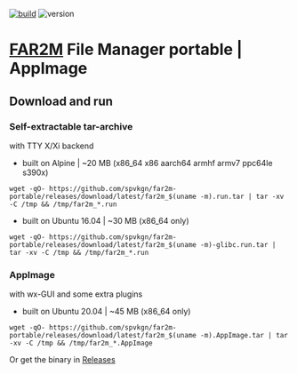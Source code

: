 [![build](https://github.com/spvkgn/far2l-portable/actions/workflows/build.yml/badge.svg)](https://github.com/spvkgn/far2l-portable/actions/workflows/build.yml) ![version](https://img.shields.io/endpoint?url=https://gist.githubusercontent.com/spvkgn/f53cb6c1d56b0eaf40c88d607fc5fef1/raw/far2l-portable.json)
# [FAR2M](https://github.com/shmuz/far2m) File Manager portable | AppImage
## Download and run
### Self-extractable tar-archive
with TTY X/Xi backend
* built on Alpine | ~20 MB (x86_64 x86 aarch64 armhf armv7 ppc64le s390x)
```
wget -qO- https://github.com/spvkgn/far2m-portable/releases/download/latest/far2m_$(uname -m).run.tar | tar -xv -C /tmp && /tmp/far2m_*.run
```
* built on Ubuntu 16.04 | ~30 MB (x86_64 only)
```
wget -qO- https://github.com/spvkgn/far2m-portable/releases/download/latest/far2m_$(uname -m)-glibc.run.tar | tar -xv -C /tmp && /tmp/far2m_*.run
```
### AppImage
with wx-GUI and some extra plugins
* built on Ubuntu 20.04 | ~45 MB (x86_64 only)
```
wget -qO- https://github.com/spvkgn/far2m-portable/releases/download/latest/far2m_$(uname -m).AppImage.tar | tar -xv -C /tmp && /tmp/far2m_*.AppImage
```
Or get the binary in [Releases](https://github.com/spvkgn/far2m-portable/releases)
